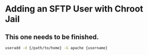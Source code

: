 Adding an SFTP User with Chroot Jail
======

## This one needs to be finished.

```bash
useradd -d {/path/to/home} -G apache {username}
```